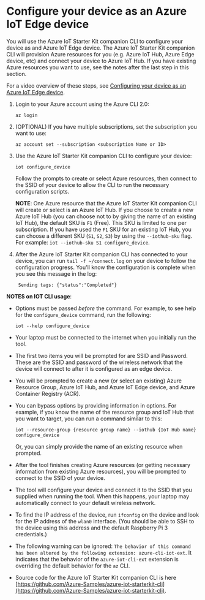 # Configure your device as an Azure IoT Edge device

You will use the Azure IoT Starter Kit companion CLI to configure your device as and Azure IoT Edge device. The Azure IoT Starter Kit companion CLI will provision Azure resources for you (e.g. Azure IoT Hub, Azure Edge device, etc) and connect your device to Azure IoT Hub. If you have existing Azure resources you want to use, see the notes after the last step in this section.

For a video overview of these steps, see [Configuring your device as an Azure IoT Edge device](https://iotcompanionapp.blob.core.windows.net/videos/configure-device.mp4).

1. Login to your Azure account using the Azure CLI 2.0:

    `az login`

1. (OPTIONAL) If you have multiple subscriptions, set the subscription you want to use:

    `az account set --subscription <subscription Name or ID>`

1. Use the Azure IoT Starter Kit companion CLI to configure your device:

    `iot configure_device`

    Follow the prompts to create or select Azure resources, then connect to the SSID of your device to allow the CLI to run the necessary configuration scripts.

    **NOTE**: One Azure resource that the Azure IoT Starter Kit companion CLI will create or select is an Azure IoT Hub. If you choose to create a new Azure IoT Hub (you can choose not to by giving the name of an existing IoT Hub), the default SKU is `F1` (Free). This SKU is limited to one per subscription. If you have used the `F1` SKU for an existing IoT Hub, you can choose a different SKU (`S1`, `S2`, `S3`) by using the `--iothub-sku` flag. For example: `iot --iothub-sku S1 configure_device`.

1. After the Azure IoT Starter Kit companion CLI has connected to your device, you can run `tail -f ~/connect.log` on your device to follow the configuration progress. You'll know the configuration is complete when you see this message in the log:

        Sending tags: {"status":"Completed"}

**NOTES on IOT CLI usage**:

- Options must be passed *before* the command. For example, to see help for the `configure_device` command, run the following:

    `iot --help configure_device`

- Your laptop must be connected to the internet when you initially run the tool.
- The first two items you will be prompted for are SSID and Password. These are the SSID and password of the wireless network that the device will connect to after it is configured as an edge device.
- You will be prompted to create a new (or select an existing) Azure Resource Group, Azure IoT Hub, and Azure IoT Edge device, and Azure Container Registry (ACR).
- You can bypass options by providing information in options. For example, if you know the name of the resource group and IoT Hub that you want to target, you can run a command similar to this:

    `iot --resource-group {resource group name} --iothub {IoT Hub name} configure_device`

    Or, you can simply provide the name of an existing resource when prompted.

- After the tool finishes creating Azure resources (or getting necessary information from existing Azure resources), you will be prompted to connect to the SSID of your device.
- The tool will configure your device and connect it to the SSID that you supplied when running the tool. When this happens, your laptop may automatically connect to your default wireless network.
- To find the IP address of the device, run `ifconfig` on the device and look for the IP address of the `wlan0` interface. (You should be able to SSH to the device using this address and the default Raspberry Pi 3 credentials.)
- The following warning can be ignored: `The behavior of this command has been altered by the following extension: azure-cli-iot-ext`. It indicates that the behavior of the `azure-iot-cli-ext` extension is overriding the default behavior for the `az` CLI.
- Source code for the Azure IoT Starter Kit companion CLI is here [https://github.com/Azure-Samples/azure-iot-starterkit-cli](https://github.com/Azure-Samples/azure-iot-starterkit-cli).